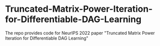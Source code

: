 # Truncated-Matrix-Power-Iteration-for-Differentiable-DAG-Learning
The repo provides code for NeurIPS 2022 paper "Truncated Matrix Power Iteration for Differentiable DAG Learning"
